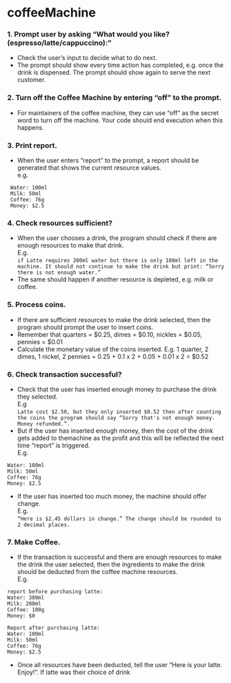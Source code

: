 # coffeeMachine
### 1. Prompt user by asking “What would you like? (espresso/latte/cappuccino):”
* Check the user’s input to decide what to do next.<br>
* The prompt should show every time action has completed, e.g. once the drink is dispensed. The prompt should show again to serve the next customer.<br>

### 2. Turn off the Coffee Machine by entering “off” to the prompt.
* For maintainers of the coffee machine, they can use “off” as the secret word to turn off the machine. Your code should end execution when this happens.

### 3. Print report.
* When the user enters “report” to the prompt, a report should be generated that shows the current resource values.
<br>e.g.<br>
```
 Water: 100ml
 Milk: 50ml
 Coffee: 76g
 Money: $2.5
 ```
 
 
 ### 4. Check resources sufficient?
* When the user chooses a drink, the program should check if there are enough resources to make that drink.<br>
E.g.<br> 
```if Latte requires 200ml water but there is only 100ml left in the machine. It should not continue to make the drink but print: “Sorry there is not enough water.”```
* The same should happen if another resource is depleted, e.g. milk or coffee.


### 5. Process coins.
* If there are sufficient resources to make the drink selected, then the program should prompt the user to insert coins.<br>
* Remember that quarters = $0.25, dimes = $0.10, nickles = $0.05, pennies = $0.01 <br>
* Calculate the monetary value of the coins inserted. E.g. 1 quarter, 2 dimes, 1 nickel, 2 pennies = 0.25 + 0.1 x 2 + 0.05 + 0.01 x 2 = $0.52<br>

 
 
 ### 6. Check transaction successful?
* Check that the user has inserted enough money to purchase the drink they selected.<br>
E.g <br>
```Latte cost $2.50, but they only inserted $0.52 then after counting the coins the program should say “Sorry that's not enough money. Money refunded.”.```
* But if the user has inserted enough money, then the cost of the drink gets added to themachine as the profit and this will be reflected the next time
“report” is triggered.
<br>E.g.<br>
```
Water: 100ml
Milk: 50ml
Coffee: 76g
Money: $2.5
```
* If the user has inserted too much money, the machine should offer change.
<br>E.g.<br>
```“Here is $2.45 dollars in change.” The change should be rounded to 2 decimal places.```


### 7. Make Coffee.
* If the transaction is successful and there are enough resources to make the drink the user selected,
then the ingredients to make the drink should be deducted from the coffee machine resources.<br>
E.g.<br>
```
report before purchasing latte:
Water: 300ml
Milk: 200ml
Coffee: 100g
Money: $0
```
```
Report after purchasing latte:
Water: 100ml
Milk: 50ml
Coffee: 76g
Money: $2.5
```
* Once all resources have been deducted, tell the user “Here is your latte. Enjoy!”. If
latte was their choice of drink
        


